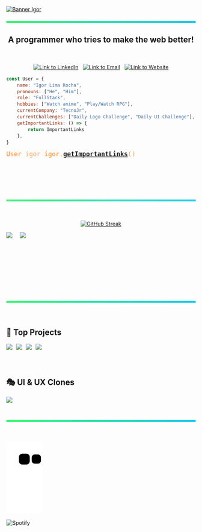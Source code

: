 [![Banner Igor](/assets/banner.gif)](https://ilrocha.com)

[![-----------------------------------------------------](/assets/Rectangle.png)](#separator)

<h2 align="center">A programmer who tries to make the web better!</h2>

<div style="height: 20px"></div>

<p align="center">
  <a href="https://www.linkedin.com/in/igorroc/"><img src="https://img.shields.io/badge/-LinkedIn-blue?style=flat-square&logo=Linkedin&logoColor=white" alt="Link to LinkedIn"></a>  &#xa0; 
  <a href="mailto:igor_roc@hotmail.com.br"><img src="https://img.shields.io/badge/-Gmail-D54B3D?style=flat-square&logo=Gmail&logoColor=white" alt="Link to Email"></a>  &#xa0; 
  <a href="https://ilrocha.com"><img src="https://img.shields.io/static/v1?label=%20&message=Website&color=05D462&logo=appveyor&logoColor=white&style=flat-square" alt="Link to Website"></a>
</p>


```js
const User = {
	name: "Igor Lima Rocha",
	pronouns: ["He", "Him"],
	role: "FullStack",
	hobbies: ["Watch anime", "Play/Watch RPG"],
	currentCompany: "TecnoJr",
	currentChallenges: ["Daily Logo Challenge", "Daily UI Challenge"],
	getImportantLinks: () => {
		return ImportantLinks
	},
}
```

<big style="color: #FFA657"><pre style="color: #FFA657">
**User** igor
**igor**.[**getImportantLinks**](http://links.ilrocha.com)()

</pre></big>

<div style="height: 20px"></div>

[![-----------------------------------------------------](/assets/Rectangle.png)](#separator)

<div style="height: 20px"></div>

<div align="center">

[![GitHub Streak](https://github-readme-streak-stats.herokuapp.com/?user=igorroc&theme=soft-green&hide_border=true)](https://github.com/igorroc/)

  <div align="center" style="display: flex; align-items: center; gap: 20px;">
    <img style="height: 10em" src="https://github-readme-stats.vercel.app/api?username=igorroc&theme=gotham&show_icons=true">
    <img style="height: 10em" src="https://github-readme-stats.vercel.app/api/top-langs/?username=igorroc&layout=compact&theme=gotham&hide=assembly,tex,roff">
  </div>

  <div style="height: 20px"></div>

</div>

[![-----------------------------------------------------](/assets/Rectangle.png)](#separator)

<div style="height: 20px"></div>

## 🚀 Top Projects

<div style="display: flex; flex-wrap: wrap; gap: 10px;"> 
  <a href="https://github.com/igorroc/ProcrastinaNao">
    <img src="https://github-readme-stats.vercel.app/api/pin/?username=igorroc&repo=ProcrastinaNao&theme=gotham">
  </a>
  <a href="https://github.com/igorroc/DisCalculus">
    <img src="https://github-readme-stats.vercel.app/api/pin/?username=igorroc&repo=DisCalculus&theme=gotham">
  </a>
  <a href="https://github.com/igorroc/pebl-web">
    <img src="https://github-readme-stats.vercel.app/api/pin/?username=igorroc&repo=pebl-web&theme=gotham">
  </a>
  <a href="https://github.com/igorroc/escape-from-uesc">
    <img src="https://github-readme-stats.vercel.app/api/pin/?username=igorroc&repo=escape-from-uesc&theme=gotham">
  </a>
</div>

<div style="height: 40px"></div>

## 🎭 UI & UX Clones

<div style="display: flex; flex-wrap: wrap; gap: 10px;">
  <a href="https://github.com/igorroc/clone" target="_blank">
    <img src="https://github-readme-stats.vercel.app/api/pin/?username=igorroc&repo=clone&theme=gotham">
  </a>
</div>

<div style="height: 20px"></div>

[![-----------------------------------------------------](/assets/Rectangle.png)](#separator)

<div style="height: 20px"></div>

![Snake animation](https://github.com/igorroc/igorroc/blob/output/github-contribution-grid-snake.svg)

![Spotify](https://spotify-recently-played-readme.vercel.app/api?user=224onbjsfriqa2w26q7lza7uq&count=3&width=900)
